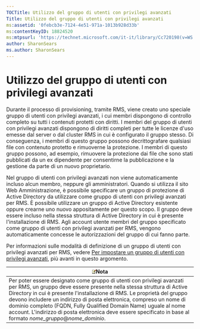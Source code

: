 ```yaml
---
TOCTitle: Utilizzo del gruppo di utenti con privilegi avanzati
Title: Utilizzo del gruppo di utenti con privilegi avanzati
ms:assetid: '0febcb3e-7124-4e51-971a-1013b928d33b'
ms:contentKeyID: 18824520
ms:mtpsurl: 'https://technet.microsoft.com/it-it/library/Cc720198(v=WS.10)'
author: SharonSears
ms.author: SharonSears
---
```


Utilizzo del gruppo di utenti con privilegi avanzati
====================================================

Durante il processo di provisioning, tramite RMS, viene creato uno speciale gruppo di utenti con privilegi avanzati, i cui membri dispongono di controllo completo su tutti i contenuti protetti con diritti. I membri del gruppo di utenti con privilegi avanzati dispongono di diritti completi per tutte le licenze d'uso emesse dal server o dal cluster RMS in cui è configurato il gruppo stesso. Di conseguenza, i membri di questo gruppo possono decrittografare qualsiasi file con contenuto protetto e rimuoverne la protezione. I membri di questo gruppo possono, ad esempio, rimuovere la protezione dai file che sono stati pubblicati da un ex dipendente per consentirne la pubblicazione e la gestione da parte di un nuovo proprietario.

Nel gruppo di utenti con privilegi avanzati non viene automaticamente incluso alcun membro, neppure gli amministratori. Quando si utilizza il sito Web Amministrazione, è possibile specificare un gruppo di protezione di Active Directory da utilizzare come gruppo di utenti con privilegi avanzati per RMS. È possibile utilizzare un gruppo di Active Directory esistente oppure crearne uno nuovo appositamente per questo scopo. Il gruppo deve essere incluso nella stessa struttura di Active Directory in cui è presente l'installazione di RMS. Agli account utente membri del gruppo specificato come gruppo di utenti con privilegi avanzati per RMS, vengono automaticamente concesse le autorizzazioni del gruppo di cui fanno parte.

Per informazioni sulle modalità di definizione di un gruppo di utenti con privilegi avanzati per RMS, vedere [Per impostare un gruppo di utenti con privilegi avanzati](https://technet.microsoft.com/f2ef847e-2824-471f-9079-5c343094aba8), più avanti in questo argomento.

| ![](/security-updates/images/Cc720198.note(WS.10).gif)Nota                                                                                                                                                                                                                                                                                                                                                                                                                         |
|-----------------------------------------------------------------------------------------------------------------------------------------------------------------------------------------------------------------------------------------------------------------------------------------------------------------------------------------------------------------------------------------------------------------------------------------------------------------------------------------------|
| Per poter essere designato come gruppo di utenti con privilegi avanzati per RMS, un gruppo deve essere presente nella stessa struttura di Active Directory in cui è presente l'installazione di RMS. Le proprietà del gruppo devono includere un indirizzo di posta elettronica, compreso un nome di dominio completo (FQDN, Fully Qualified Domain Name) uguale al nome account. L'indirizzo di posta elettronica deve essere specificato in base al formato *nome\_gruppo*@*nome\_dominio*. |
